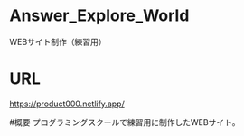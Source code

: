 # Answer_Explore_World
WEBサイト制作（練習用）

# URL
https://product000.netlify.app/

#概要
プログラミングスクールで練習用に制作したWEBサイト。

